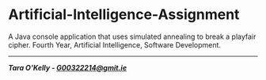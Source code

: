 # Artificial-Intelligence-Assignment
A Java console application that uses simulated annealing to break a playfair cipher. Fourth Year, Artificial Intelligence, Software Development.



-----

__*Tara O'Kelly - G00322214@gmit.ie*__
